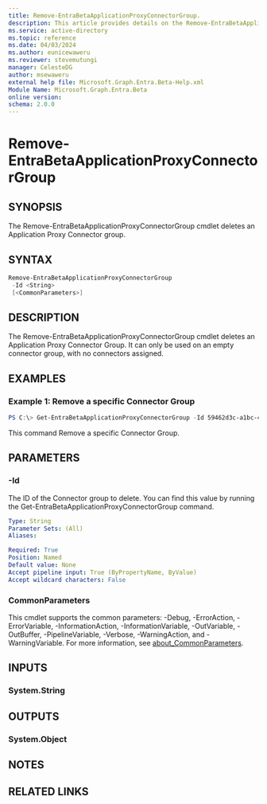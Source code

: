 ```yaml
---
title: Remove-EntraBetaApplicationProxyConnectorGroup.
description: This article provides details on the Remove-EntraBetaApplicationProxyConnectorGroup command.
ms.service: active-directory
ms.topic: reference
ms.date: 04/03/2024
ms.author: eunicewaweru
ms.reviewer: stevemutungi
manager: CelesteDG
author: msewaweru
external help file: Microsoft.Graph.Entra.Beta-Help.xml
Module Name: Microsoft.Graph.Entra.Beta
online version:
schema: 2.0.0
---
```


# Remove-EntraBetaApplicationProxyConnectorGroup

## SYNOPSIS
The Remove-EntraBetaApplicationProxyConnectorGroup cmdlet deletes an Application Proxy Connector group.

## SYNTAX

```powershell
Remove-EntraBetaApplicationProxyConnectorGroup 
 -Id <String> 
 [<CommonParameters>]
```

## DESCRIPTION
The Remove-EntraBetaApplicationProxyConnectorGroup cmdlet deletes an Application Proxy Connector Group.
It can only be used on an empty connector group, with no connectors assigned.

## EXAMPLES

### Example 1: Remove a specific Connector Group
```powershell
PS C:\> Get-EntraBetaApplicationProxyConnectorGroup -Id 59462d3c-a1bc-40a0-9bed-be799357ebce
```
This command Remove a specific Connector Group.

## PARAMETERS

### -Id
The ID of the Connector group to delete.
You can find this value by running the Get-EntraBetaApplicationProxyConnectorGroup command.

```yaml
Type: String
Parameter Sets: (All)
Aliases:

Required: True
Position: Named
Default value: None
Accept pipeline input: True (ByPropertyName, ByValue)
Accept wildcard characters: False
```

### CommonParameters
This cmdlet supports the common parameters: -Debug, -ErrorAction, -ErrorVariable, -InformationAction, -InformationVariable, -OutVariable, -OutBuffer, -PipelineVariable, -Verbose, -WarningAction, and -WarningVariable. For more information, see [about_CommonParameters](https://go.microsoft.com/fwlink/?LinkID=113216).

## INPUTS

### System.String
## OUTPUTS

### System.Object
## NOTES

## RELATED LINKS

